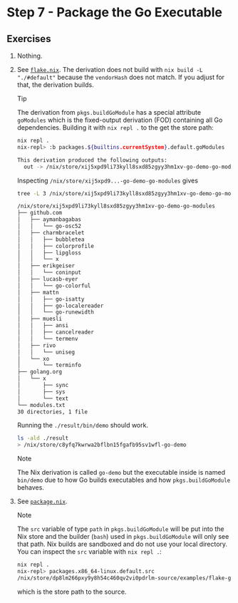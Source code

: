 # Step 7 - Package the Go Executable

## Exercises

1. Nothing.

2. See [`flake.nix`](./flake.nix). The derivation does not build with
   `nix build -L "./#default"` because the `vendorHash` does not match. If you
   adjust for that, the derivation builds.

   > [!TIP]
   >
   > The derivation from `pkgs.buildGoModule` has a special attribute
   > `goModules` which is the fixed-output derivation (FOD) containing all Go
   > dependencies. Building it with `nix repl .` to the get the store path:
   >
   > ```bash
   > nix repl .
   > nix-repl> :b packages.${builtins.currentSystem}.default.goModules
   >
   > This derivation produced the following outputs:
   >   out -> /nix/store/xij5xpd9li73kyll8sxd85zgyy3hm1xv-go-demo-go-modules
   > ```
   >
   > Inspecting `/nix/store/xij5xpd9...-go-demo-go-modules` gives
   >
   > ```bash
   > tree -L 3 /nix/store/xij5xpd9li73kyll8sxd85zgyy3hm1xv-go-demo-go-modules
   >
   > /nix/store/xij5xpd9li73kyll8sxd85zgyy3hm1xv-go-demo-go-modules
   > ├── github.com
   > │   ├── aymanbagabas
   > │   │   └── go-osc52
   > │   ├── charmbracelet
   > │   │   ├── bubbletea
   > │   │   ├── colorprofile
   > │   │   ├── lipgloss
   > │   │   └── x
   > │   ├── erikgeiser
   > │   │   └── coninput
   > │   ├── lucasb-eyer
   > │   │   └── go-colorful
   > │   ├── mattn
   > │   │   ├── go-isatty
   > │   │   ├── go-localereader
   > │   │   └── go-runewidth
   > │   ├── muesli
   > │   │   ├── ansi
   > │   │   ├── cancelreader
   > │   │   └── termenv
   > │   ├── rivo
   > │   │   └── uniseg
   > │   └── xo
   > │       └── terminfo
   > ├── golang.org
   > │   └── x
   > │       ├── sync
   > │       ├── sys
   > │       └── text
   > └── modules.txt
   > 30 directories, 1 file
   > ```

   Running the `./result/bin/demo` should work.

   ```bash
   ls -ald ./result
   > /nix/store/c8yfq7kwrwa2bflbn15fgafb95sv1wfl-go-demo
   ```

   > [!NOTE]
   >
   > The Nix derivation is called `go-demo` but the executable inside is named
   > `bin/demo` due to how Go builds executables and how `pkgs.buildGoModule`
   > behaves.

3. See [`package.nix`](./nix/package.nix).

   > [!NOTE]
   >
   > The `src` variable of type `path` in `pkgs.buildGoModule` will be put into
   > the Nix store and the builder (`bash`) used in `pkgs.buildGoModule` will
   > only see that path. Nix builds are sandboxed and do not use your local
   > directory. You can inspect the `src` variable with `nix repl .`:
   >
   > ```bash
   > nix repl .
   > nix-repl> packages.x86_64-linux.default.src
   > /nix/store/dp8lm266pxy9y8h54c460qv2vi0pdrlm-source/examples/flake-go/step-7-solution/src
   > ```
   >
   > which is the store path to the source.
